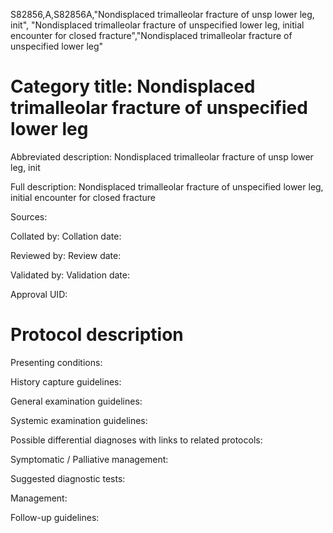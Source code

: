 S82856,A,S82856A,"Nondisplaced trimalleolar fracture of unsp lower leg, init", "Nondisplaced trimalleolar fracture of unspecified lower leg, initial encounter for closed fracture","Nondisplaced trimalleolar fracture of unspecified lower leg"
# Category title: Nondisplaced trimalleolar fracture of unspecified lower leg

Abbreviated description: Nondisplaced trimalleolar fracture of unsp lower leg, init

Full description: Nondisplaced trimalleolar fracture of unspecified lower leg, initial encounter for closed fracture

Sources:

Collated by:
Collation date:

Reviewed by:
Review date:

Validated by:
Validation date:

Approval UID:

# Protocol description

Presenting conditions:

History capture guidelines:

General examination guidelines:

Systemic examination guidelines:

Possible differential diagnoses with links to related protocols:

Symptomatic / Palliative management:

Suggested diagnostic tests:

Management:

Follow-up guidelines:
